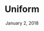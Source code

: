 ---
layout: post
date: January 2, 2018
title: Uniform
company: Hudl
link: http://uniform.hudl.com/
image: images/uniform.jpg
description: Uniform is Hudl’s design system. It exists to unify Hudl’s products through design and code implementation.

---